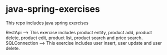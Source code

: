 # java-spring-exercises
 This repo includes java spring exercises
 
RestApi --> This exercise includes product entity, product add, product delete, product edit, product list, product search and price search.
SQLConnection --> This exercise includes user insert, user update and user delete.

